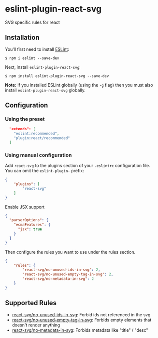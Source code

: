 # eslint-plugin-react-svg

SVG specific rules for react

## Installation

You'll first need to install [ESLint](http://eslint.org):

```
$ npm i eslint --save-dev
```

Next, install `eslint-plugin-react-svg`:

```
$ npm install eslint-plugin-react-svg --save-dev
```

**Note:** If you installed ESLint globally (using the `-g` flag) then you must also install `eslint-plugin-react-svg` globally.

## Configuration

### Using the preset

```json
  "extends": [
    "eslint:recommended",
    "plugin:react/recommended"
  ]
```

### Using manual configuration

Add `react-svg` to the plugins section of your `.eslintrc` configuration file. You can omit the `eslint-plugin-` prefix:

```json
{
    "plugins": [
        "react-svg"
    ]
}
```

Enable JSX support

```json
{
  "parserOptions": {
    "ecmaFeatures": {
      "jsx": true
    }
  }
}
```


Then configure the rules you want to use under the rules section.

```json
{
    "rules": {
        "react-svg/no-unused-ids-in-svg": 2,
        "react-svg/no-unused-empty-tag-in-svg": 2,
        "react-svg/no-metadata-in-svg": 2
    }
}
```

## Supported Rules

* [react-svg/no-unused-ids-in-svg](docs/no-unused-ids-in-svg.md): Forbid ids not referenced in the svg
* [react-svg/no-unused-empty-tag-in-svg](docs/no-unused-empty-tag-in-svg): Forbids empty elements that doesn't render anything
* [react-svg/no-metadata-in-svg](docs/no-metadata-in-svg): Forbids metadata like "title" / "desc"
